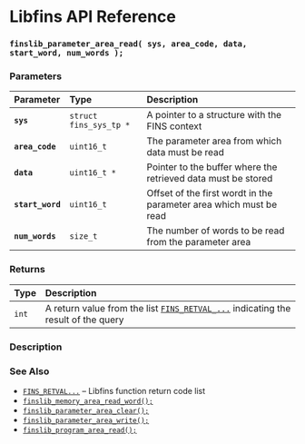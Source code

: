 # Libfins API Reference

### `finslib_parameter_area_read( sys, area_code, data, start_word, num_words );`

### Parameters

| Parameter | Type | Description |
| :--- | :--- | :--- |
|**`sys`**|`struct fins_sys_tp *`|A pointer to a structure with the FINS context|
|**`area_code`**|`uint16_t`|The parameter area from which data must be read|
|**`data`**|`uint16_t *`|Pointer to the buffer where the retrieved data must be stored|
|**`start_word`**|`uint16_t`|Offset of the first wordt in the parameter area which must be read|
|**`num_words`**|`size_t`|The number of words to be read from the parameter area|

### Returns

| Type | Description |
| :--- | :--- |
|`int`|A return value from the list [`FINS_RETVAL_...`](FINS_RETVAL.md) indicating the result of the query|

### Description

### See Also

* [`FINS_RETVAL...`](FINS_RETVAL.md) &ndash; Libfins function return code list
* [`finslib_memory_area_read_word();`](finslib_memory_area_read_word.md)
* [`finslib_parameter_area_clear();`](finslib_parameter_area_clear.md)
* [`finslib_parameter_area_write();`](finslib_parameter_area_write.md)
* [`finslib_program_area_read();`](finslib_program_area_read.md)
